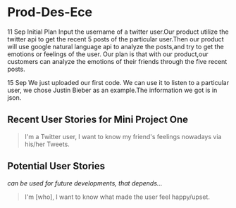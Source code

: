 # Prod-Des-Ece
11 Sep
Initial Plan
Input the username of a twitter user.Our product utilize the twitter api to get the recent 5 posts of the particular user.Then our product will use google natural language api to analyze the posts,and try to get the emotions or feelings of the user.
Our plan is that with our product,our customers can analyze the emotions of their friends through the five recent posts.

15 Sep
We just uploaded our first code. We can use it to listen to a particular user, we chose Justin Bieber as an example.The information we got is in json.

## Recent User Stories for Mini Project One
>I'm a Twitter user, I want to know my friend's feelings nowadays via his/her Tweets.

## Potential User Stories
*can be used for future developments, that depends...*
>I'm [who], I want to know what made the user feel happy/upset.
